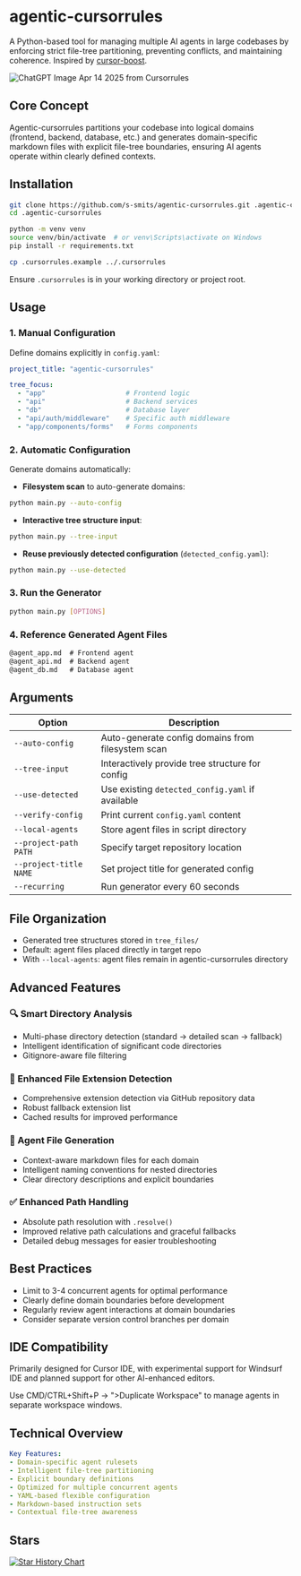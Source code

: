 # agentic-cursorrules

A Python-based tool for managing multiple AI agents in large codebases by enforcing strict file-tree partitioning, preventing conflicts, and maintaining coherence. Inspired by [cursor-boost](https://github.com/grp06/cursor-boost).

![ChatGPT Image Apr 14 2025 from Cursorrules](https://github.com/user-attachments/assets/76dd45bd-3822-42cf-a2a7-40b83a360611)

## Core Concept

Agentic-cursorrules partitions your codebase into logical domains (frontend, backend, database, etc.) and generates domain-specific markdown files with explicit file-tree boundaries, ensuring AI agents operate within clearly defined contexts.

## Installation

```bash
git clone https://github.com/s-smits/agentic-cursorrules.git .agentic-cursorrules
cd .agentic-cursorrules

python -m venv venv
source venv/bin/activate  # or venv\Scripts\activate on Windows
pip install -r requirements.txt

cp .cursorrules.example ../.cursorrules
```

Ensure `.cursorrules` is in your working directory or project root.

## Usage

### 1. Manual Configuration

Define domains explicitly in `config.yaml`:

```yaml
project_title: "agentic-cursorrules"

tree_focus:
  - "app"                    # Frontend logic
  - "api"                    # Backend services
  - "db"                     # Database layer
  - "api/auth/middleware"    # Specific auth middleware
  - "app/components/forms"   # Forms components
```

### 2. Automatic Configuration

Generate domains automatically:

- **Filesystem scan** to auto-generate domains:
```bash
python main.py --auto-config
```

- **Interactive tree structure input**:
```bash
python main.py --tree-input
```

- **Reuse previously detected configuration** (`detected_config.yaml`):
```bash
python main.py --use-detected
```

### 3. Run the Generator

```bash
python main.py [OPTIONS]
```

### 4. Reference Generated Agent Files

```markdown
@agent_app.md  # Frontend agent
@agent_api.md  # Backend agent
@agent_db.md   # Database agent
```

## Arguments

| Option                 | Description                                           |
|------------------------|-------------------------------------------------------|
| `--auto-config`        | Auto-generate config domains from filesystem scan     |
| `--tree-input`         | Interactively provide tree structure for config       |
| `--use-detected`       | Use existing `detected_config.yaml` if available      |
| `--verify-config`      | Print current `config.yaml` content                   |
| `--local-agents`       | Store agent files in script directory                 |
| `--project-path PATH`  | Specify target repository location                    |
| `--project-title NAME` | Set project title for generated config                |
| `--recurring`          | Run generator every 60 seconds                        |

## File Organization

- Generated tree structures stored in `tree_files/`
- Default: agent files placed directly in target repo
- With `--local-agents`: agent files remain in agentic-cursorrules directory

## Advanced Features

### 🔍 Smart Directory Analysis

- Multi-phase directory detection (standard → detailed scan → fallback)
- Intelligent identification of significant code directories
- Gitignore-aware file filtering

### 📂 Enhanced File Extension Detection

- Comprehensive extension detection via GitHub repository data
- Robust fallback extension list
- Cached results for improved performance

### 📝 Agent File Generation

- Context-aware markdown files for each domain
- Intelligent naming conventions for nested directories
- Clear directory descriptions and explicit boundaries

### ✅ Enhanced Path Handling

- Absolute path resolution with `.resolve()`
- Improved relative path calculations and graceful fallbacks
- Detailed debug messages for easier troubleshooting

## Best Practices

- Limit to 3-4 concurrent agents for optimal performance
- Clearly define domain boundaries before development
- Regularly review agent interactions at domain boundaries
- Consider separate version control branches per domain

## IDE Compatibility

Primarily designed for Cursor IDE, with experimental support for Windsurf IDE and planned support for other AI-enhanced editors.

Use CMD/CTRL+Shift+P → ">Duplicate Workspace" to manage agents in separate workspace windows.

## Technical Overview

```yaml
Key Features:
- Domain-specific agent rulesets
- Intelligent file-tree partitioning
- Explicit boundary definitions
- Optimized for multiple concurrent agents
- YAML-based flexible configuration
- Markdown-based instruction sets
- Contextual file-tree awareness
```

## Stars

[![Star History Chart](https://api.star-history.com/svg?repos=s-smits/agentic-cursorrules&type=Date)](https://star-history.com/#s-smits/agentic-cursorrules&Date)

